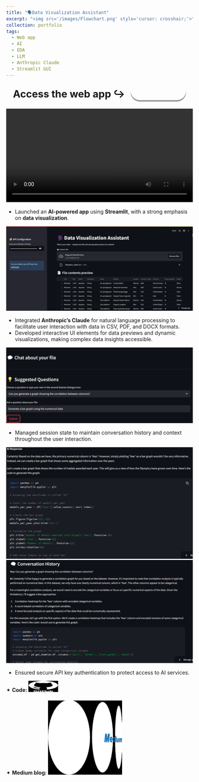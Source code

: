 ```yaml
---
title: "🗣️Data Visualization Assistant"
excerpt: "<img src='/images/Flowchart.png' style='cursor: crosshair;'>"
collection: portfolio
tags: 
  - Web app
  - AI
  - EDA
  - LLM
  - Anthropic Claude
  - Streamlit GUI
---
```


<style>
  .container {
    display: flex;
    align-items: center;
    justify-content: center;
    margin-top: 50px;
  }
  .app-text {
    font-size: 18px;
    margin-right: 15px;
  }
  .app-button {
    background: url('/images/button.png') no-repeat center center;
    background-size: cover;
    width: 150px;  /* Adjusted size */
    height: 50px;  /* Adjusted size */
    border: none;
    border-radius: 25px;
    cursor: pointer;
    box-shadow: 0 4px #999;  /* 3D shadow effect */
    transition: transform 0.2s ease, box-shadow 0.2s ease;
  }
  .app-button:hover {
    transform: translateY(-3px);
    box-shadow: 0 6px #666;
  }
  .app-button:active {
    transform: translateY(2px);
    box-shadow: 0 2px #333;
  }
</style>

<div class="container" style="margin-top: -25px;">
  <div class="app-text"> <h2> Access the web app ↪️</h2> </div>
  <a href="https://talk-to-your-data.streamlit.app/" target="_blank">
    <button class="app-button"></button>
  </a>
</div>

<video width="100%" height="auto" controls>
  <source src="/images/vid.mp4" type="video/mp4">
  Sorry, your browser doesn’t support HTML5 video. Please update your browser or try another one.
</video>

* Launched an **AI-powered app** using **Streamlit**, with a strong emphasis on **data visualization**.

<img src="/images/1sc.png" style="cursor: crosshair;">

* Integrated **Anthropic’s Claude** for natural language processing to facilitate user interaction with data in CSV, PDF, and DOCX formats.
* Developed interactive UI elements for data previews and dynamic visualizations, making complex data insights accessible.

<img src="/images/2sc.png" style="cursor: crosshair;">

* Managed session state to maintain conversation history and context throughout the user interaction.

<img src="/images/3sc.png" style="cursor: crosshair;">

<img src="/images/4sc.png" style="cursor: crosshair;">
  
* Ensured secure API key authentication to protect access to AI services.

<div class="flexcontainer">
  <div>
        <span>✦ <strong>Code:</strong></span> <a href="https://github.com/SudarshanaSRao/Talk-to-your-data" target="_blank" onclick="trackOutboundLink(this);">
      <img class="pulse" height="30px" src="/images/github-logo-git-hub-icon-with-text-on-white-and-black-background-free-vector.jpg" width="80px">
    </a>
  </div>
</div>

<div class="flexcontainer">
  <div>
        <span>✦ <strong>Medium blog:</strong></span> <a href="https://medium.com/@sudarshanasrao/introducing-the-file-conversational-assistant-revolutionizing-document-interaction-with-ai-bf878e5c9ed5" target="_blank" onclick="trackOutboundLink(this);">
      <img class="pulse" height="200px" src="/images/unmanned.png" width="200px">
    </a>
  </div>
</div>
<style>
  .flexcontainer {
    display: flex;
    align-items: center;
    margin-bottom: 20px; /* Adjust the value as needed */  
  }
@keyframes pulse {
  0% {
    transform: scale(1);
  }
  50% {
    transform: scale(1.05);
  }
  100% {
    transform: scale(1);
  }
}
.pulse {
  animation: pulse 2s infinite ease-in-out;
}
</style>
